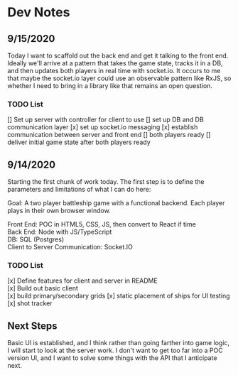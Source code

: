 # Dev Notes

## 9/15/2020

Today I want to scaffold out the back end and get it talking to the front end. Ideally we'll arrive at a pattern that takes the game state, tracks it in a DB, and then updates both players in real time with socket.io. It occurs to me that maybe the socket.io layer could use an observable pattern like RxJS, so whether I need to bring in a library like that remains an open question.

### TODO List

[] Set up server with controller for client to use
[] set up DB and DB communication layer
[x] set up socket.io messaging
[x] establish communication between server and front end
[] both players ready
[] deliver initial game state after both players ready

## 9/14/2020

Starting the first chunk of work today. The first step is to define the parameters and limitations of what I can do here:

Goal: A two player battleship game with a functional backend. Each player plays in their own browser window.

Front End: POC in HTML5, CSS, JS, then convert to React if time  
Back End: Node with JS/TypeScript  
DB: SQL (Postgres)  
Client to Server Communication: Socket.IO  

### TODO List

[x] Define features for client and server in README  
[x] Build out basic client  
  [x] build primary/secondary grids
  [x] static placement of ships for UI testing
  [x] shot tracker

## Next Steps

Basic UI is established, and I think rather than going farther into game logic, I will start to look at the server work. I don't want to get too far into a POC version UI, and I want to solve some things with the API that I anticipate next.
